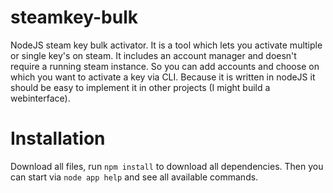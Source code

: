 # steamkey-bulk
NodeJS steam key bulk activator.
It is a tool which lets you activate multiple or single key's on steam. It includes an account manager and doesn't require a running steam instance. So you can add accounts and choose on which you want to activate a key via CLI. Because it is written in nodeJS it should be easy to implement it in other projects (I might build a webinterface).
# Installation
Download all files, run ```npm install``` to download all dependencies. Then you can start via ```node app help``` and see all available commands.
